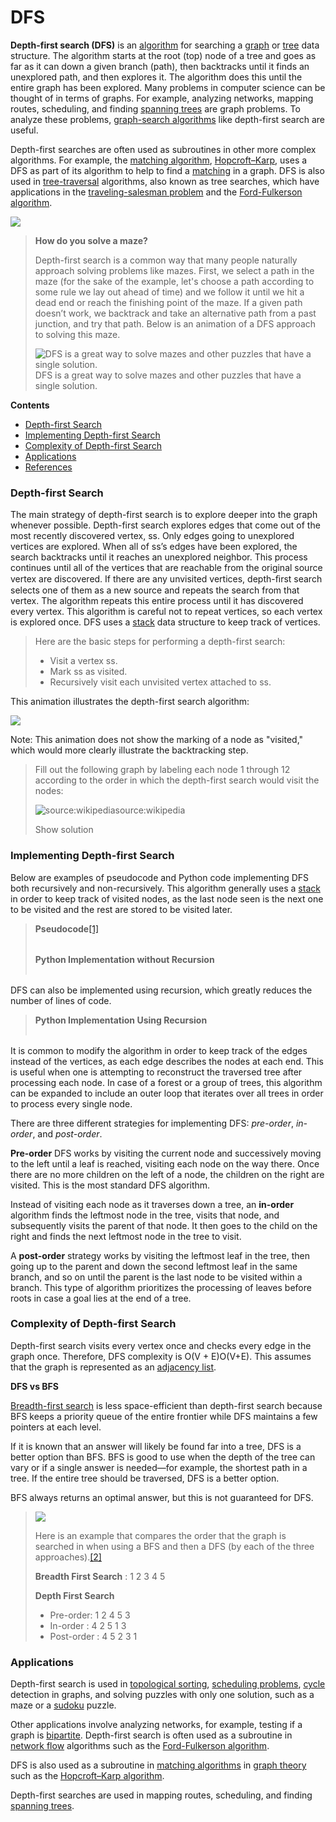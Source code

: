# DFS

**Depth-first search \(DFS\)** is an [algorithm](https://brilliant.org/wiki/algorithm/) for searching a [graph](https://brilliant.org/wiki/depth-first-search-dfs/%28https://brilliant.org/wiki/graphs/%29) or [tree](https://brilliant.org/wiki/trees-basic/) data structure. The algorithm starts at the root \(top\) node of a tree and goes as far as it can down a given branch \(path\), then backtracks until it finds an unexplored path, and then explores it. The algorithm does this until the entire graph has been explored. Many problems in computer science can be thought of in terms of graphs. For example, analyzing networks, mapping routes, scheduling, and finding [spanning trees](https://brilliant.org/wiki/spanning-trees/) are graph problems. To analyze these problems, [graph-search algorithms](https://brilliant.org/wiki/graph-search-algorithm/) like depth-first search are useful.

Depth-first searches are often used as subroutines in other more complex algorithms. For example, the [matching algorithm](https://brilliant.org/wiki/matching-algorithms/), [Hopcroft–Karp](https://brilliant.org/wiki/hopcroft-karp/), uses a DFS as part of its algorithm to help to find a [matching](https://brilliant.org/wiki/matching/) in a graph. DFS is also used in [tree-traversal](https://brilliant.org/wiki/traversals/) algorithms, also known as tree searches, which have applications in the [traveling-salesman problem](https://brilliant.org/wiki/travelling-salesman-problem/) and the [Ford-Fulkerson algorithm](https://brilliant.org/wiki/ford-fulkerson-algorithm/).

![](https://ds055uzetaobb.cloudfront.net/brioche/uploads/RcIWVldE2B-1.png?width=1200)

> **How do you solve a maze?**
>
> Depth-first search is a common way that many people naturally approach solving problems like mazes. First, we select a path in the maze \(for the sake of the example, let's choose a path according to some rule we lay out ahead of time\) and we follow it until we hit a dead end or reach the finishing point of the maze. If a given path doesn’t work, we backtrack and take an alternative path from a past junction, and try that path. Below is an animation of a DFS approach to solving this maze.
>
> ![DFS is a great way to solve mazes and other puzzles that have a single solution.](https://d18l82el6cdm1i.cloudfront.net/uploads/mf7THWHAbL-mazegif.gif)DFS is a great way to solve mazes and other puzzles that have a single solution.

**Contents**

- [Depth-first Search](https://brilliant.org/wiki/depth-first-search-dfs/#depth-first-search)
- [Implementing Depth-first Search](https://brilliant.org/wiki/depth-first-search-dfs/#implementing-depth-first-search)
- [Complexity of Depth-first Search](https://brilliant.org/wiki/depth-first-search-dfs/#complexity-of-depth-first-search)
- [Applications](https://brilliant.org/wiki/depth-first-search-dfs/#applications)
- [References](https://brilliant.org/wiki/depth-first-search-dfs/#references)

### Depth-first Search

The main strategy of depth-first search is to explore deeper into the graph whenever possible. Depth-first search explores edges that come out of the most recently discovered vertex, ss. Only edges going to unexplored vertices are explored. When all of ss’s edges have been explored, the search backtracks until it reaches an unexplored neighbor. This process continues until all of the vertices that are reachable from the original source vertex are discovered. If there are any unvisited vertices, depth-ﬁrst search selects one of them as a new source and repeats the search from that vertex. The algorithm repeats this entire process until it has discovered every vertex. This algorithm is careful not to repeat vertices, so each vertex is explored once. DFS uses a [stack](https://brilliant.org/wiki/stacks/) data structure to keep track of vertices.

> Here are the basic steps for performing a depth-first search:
>
> - Visit a vertex ss.
> - Mark ss as visited.
> - Recursively visit each unvisited vertex attached to ss.

This animation illustrates the depth-first search algorithm:

![](https://upload.wikimedia.org/wikipedia/commons/7/7f/Depth-First-Search.gif)

Note: This animation does not show the marking of a node as "visited," which would more clearly illustrate the backtracking step.

> Fill out the following graph by labeling each node 1 through 12 according to the order in which the depth-first search would visit the nodes:
>
> ![source:wikipedia](https://ds055uzetaobb.cloudfront.net/brioche/uploads/7pQYGWtfpI-blankgraph.png?width=1200)source:wikipedia
>
> Show solution

### Implementing Depth-first Search

Below are examples of pseudocode and Python code implementing DFS both recursively and non-recursively. This algorithm generally uses a [stack](https://brilliant.org/wiki/stacks/) in order to keep track of visited nodes, as the last node seen is the next one to be visited and the rest are stored to be visited later.

> **Pseudocode**[\[1\]](https://brilliant.org/wiki/depth-first-search-dfs/#citation-1)
>
> |     |     |
> | :-- | :-- |
>
> **Python Implementation without Recursion**
>
> |     |     |
> | :-- | :-- |

DFS can also be implemented using recursion, which greatly reduces the number of lines of code.

> **Python Implementation Using Recursion**
>
> |     |     |
> | :-- | :-- |

It is common to modify the algorithm in order to keep track of the edges instead of the vertices, as each edge describes the nodes at each end. This is useful when one is attempting to reconstruct the traversed tree after processing each node. In case of a forest or a group of trees, this algorithm can be expanded to include an outer loop that iterates over all trees in order to process every single node.

There are three different strategies for implementing DFS: _pre-order_, _in-order_, and _post-order_.

**Pre-order** DFS works by visiting the current node and successively moving to the left until a leaf is reached, visiting each node on the way there. Once there are no more children on the left of a node, the children on the right are visited. This is the most standard DFS algorithm.

Instead of visiting each node as it traverses down a tree, an **in-order** algorithm finds the leftmost node in the tree, visits that node, and subsequently visits the parent of that node. It then goes to the child on the right and finds the next leftmost node in the tree to visit.

A **post-order** strategy works by visiting the leftmost leaf in the tree, then going up to the parent and down the second leftmost leaf in the same branch, and so on until the parent is the last node to be visited within a branch. This type of algorithm prioritizes the processing of leaves before roots in case a goal lies at the end of a tree.

### Complexity of Depth-first Search

Depth-first search visits every vertex once and checks every edge in the graph once. Therefore, DFS complexity is O\(V + E\)O\(V+E\). This assumes that the graph is represented as an [adjacency list](https://brilliant.org/wiki/graphs-intermediate/).

**DFS vs BFS**

[Breadth-first search](https://brilliant.org/wiki/breadth-first-search-bfs/) is less space-efficient than depth-first search because BFS keeps a priority queue of the entire frontier while DFS maintains a few pointers at each level.

If it is known that an answer will likely be found far into a tree, DFS is a better option than BFS. BFS is good to use when the depth of the tree can vary or if a single answer is needed—for example, the shortest path in a tree. If the entire tree should be traversed, DFS is a better option.

BFS always returns an optimal answer, but this is not guaranteed for DFS.

> ![](https://ds055uzetaobb.cloudfront.net/brioche/uploads/YVBRdBvFp3-screen-shot-2016-07-20-at-13837-pm.png?width=1200)
>
> Here is an example that compares the order that the graph is searched in when using a BFS and then a DFS \(by each of the three approaches\).[\[2\]](https://brilliant.org/wiki/depth-first-search-dfs/#citation-2)
>
> **Breadth First Search** : 1 2 3 4 5
>
> **Depth First Search**
>
> - Pre-order: 1 2 4 5 3
> - In-order : 4 2 5 1 3
> - Post-order : 4 5 2 3 1

### Applications

Depth-first search is used in [topological sorting](https://brilliant.org/wiki/topological-sort/), [scheduling problems](https://brilliant.org/wiki/scheduling-problems/?wiki_title=scheduling%20problems), [cycle](https://brilliant.org/wiki/cylce/) detection in graphs, and solving puzzles with only one solution, such as a maze or a [sudoku](https://brilliant.org/wiki/sudoku/) puzzle.

Other applications involve analyzing networks, for example, testing if a graph is [bipartite](https://brilliant.org/wiki/bipartite-graph/?wiki_title=Bipartite%20graphs). Depth-first search is often used as a subroutine in [network flow](https://brilliant.org/wiki/flow-network/) algorithms such as the [Ford-Fulkerson algorithm](https://brilliant.org/wiki/ford-fulkerson-algorithm/).

DFS is also used as a subroutine in [matching algorithms](https://brilliant.org/wiki/matching-algorithms/) in [graph theory](https://brilliant.org/wiki/graph-theory/) such as the [Hopcroft–Karp algorithm](https://brilliant.org/wiki/hopcroft-karp/).

Depth-first searches are used in mapping routes, scheduling, and finding [spanning trees](https://brilliant.org/wiki/spanning-trees/).
